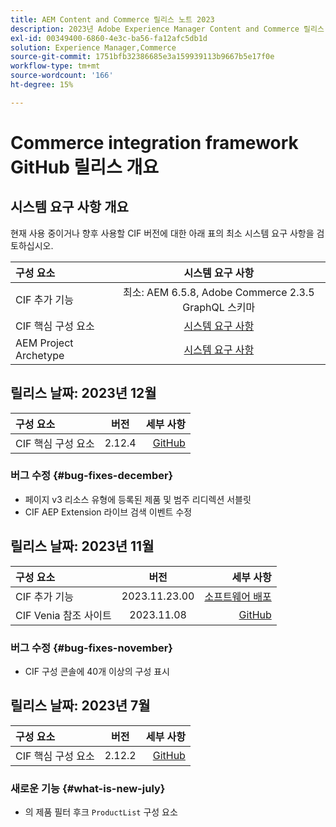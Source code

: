 ```yaml
---
title: AEM Content and Commerce 릴리스 노트 2023
description: 2023년 Adobe Experience Manager Content and Commerce 릴리스 노트
exl-id: 00349400-6860-4e3c-ba56-fa12afc5db1d
solution: Experience Manager,Commerce
source-git-commit: 1751bfb32386685e3a159939113b9667b5e17f0e
workflow-type: tm+mt
source-wordcount: '166'
ht-degree: 15%

---
```


# Commerce integration framework GitHub 릴리스 개요

## 시스템 요구 사항 개요

현재 사용 중이거나 향후 사용할 CIF 버전에 대한 아래 표의 최소 시스템 요구 사항을 검토하십시오.

| 구성 요소 | 시스템 요구 사항 |
|:-------|:-----------------------------------------------------------------------------------------------:|
| CIF 추가 기능 | 최소: AEM 6.5.8, Adobe Commerce 2.3.5 GraphQL 스키마 |
| CIF 핵심 구성 요소 | [시스템 요구 사항](https://github.com/adobe/aem-core-cif-components/blob/master/VERSIONS.md) |
| AEM Project Archetype | [시스템 요구 사항](https://github.com/adobe/aem-project-archetype/blob/master/VERSIONS.md) |

## 릴리스 날짜: 2023년 12월

| 구성 요소 | 버전 | 세부 사항 |
|:-------|:-------:|-----------------------------------------------------------------------------------------------------------:|
| CIF 핵심 구성 요소 | 2.12.4 | [GitHub](https://github.com/adobe/aem-core-cif-components/releases/tag/core-cif-components-reactor-2.12.4) |

### 버그 수정 {#bug-fixes-december}

* 페이지 v3 리소스 유형에 등록된 제품 및 범주 리디렉션 서블릿
* CIF AEP Extension 라이브 검색 이벤트 수정

## 릴리스 날짜: 2023년 11월

| 구성 요소 | 버전 | 세부 사항 |
|:-------|:-------------:|----------------------------------------------------------------------------------------------------------------------------------------------------------------------------------------------------------------------------------------------------:|
| CIF 추가 기능 | 2023.11.23.00 | [소프트웨어 배포](https://experience.adobe.com/#/downloads/content/software-distribution/en/aem.html?package=%2Fcontent%2Fsoftware-distribution%2Fen%2Fdetails.html%2Fcontent%2Fdam%2Faem%2Fpublic%2Faem-commerce-addon-65-2023.11.23.00.zip) |
| CIF Venia 참조 사이트 | 2023.11.08 | [GitHub](https://github.com/adobe/aem-cif-guides-venia/releases/tag/venia-2023.11.08) |

### 버그 수정 {#bug-fixes-november}

* CIF 구성 콘솔에 40개 이상의 구성 표시

## 릴리스 날짜: 2023년 7월

| 구성 요소 | 버전 | 세부 사항 |
|:-------|:-------:|--------------------------------------------------------------------------------------------------------------:|
| CIF 핵심 구성 요소 | 2.12.2 | [GitHub](https://github.com/adobe/aem-core-cif-components/releases/tag/core-cif-components-reactor-2.12.2) |

### 새로운 기능 {#what-is-new-july}

* 의 제품 필터 후크 `ProductList` 구성 요소
